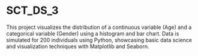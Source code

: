 # SCT_DS_3
This project visualizes the distribution of a continuous variable (Age) and a categorical variable (Gender) using a histogram and bar chart. Data is simulated for 200 individuals using Python, showcasing basic data science and visualization techniques with Matplotlib and Seaborn.
